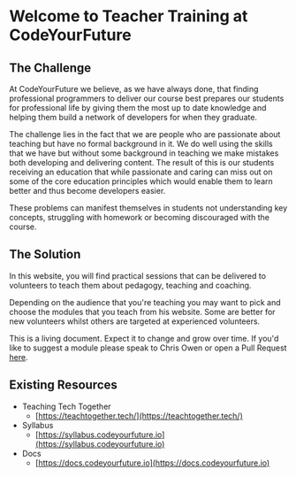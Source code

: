 # Welcome to Teacher Training at CodeYourFuture

## The Challenge

At CodeYourFuture we believe, as we have always done, that finding professional programmers to deliver our course best prepares our students for professional life by giving them the most up to date knowledge and helping them build a network of developers for when they graduate.

The challenge lies in the fact that we are people who are passionate about teaching but have no formal background in it. We do well using the skills that we have but without some background in teaching we make mistakes both developing and delivering content. The result of this is our students receiving an education that while passionate and caring can miss out on some of the core education principles which would enable them to learn better and thus become developers easier.

These problems can manifest themselves in students not understanding key concepts, struggling with homework or becoming discouraged with the course.

## The Solution

In this website, you will find practical sessions that can be delivered to volunteers to teach them about pedagogy, teaching and coaching. 

Depending on the audience that you're teaching you may want to pick and choose the modules that you teach from his website. Some are better for new volunteers whilst others are targeted at experienced volunteers.

This is a living document. Expect it to change and grow over time. If you'd like to suggest a module please speak to Chris Owen or open a Pull Request [here](https://github.com/CodeYourFuture/Teacher-Training).

## Existing Resources

* Teaching Tech Together
  * [https://teachtogether.tech/](https://teachtogether.tech/)
* Syllabus
  * [https://syllabus.codeyourfuture.io](https://syllabus.codeyourfuture.io)
* Docs
  * [https://docs.codeyourfuture.io](https://docs.codeyourfuture.io)

